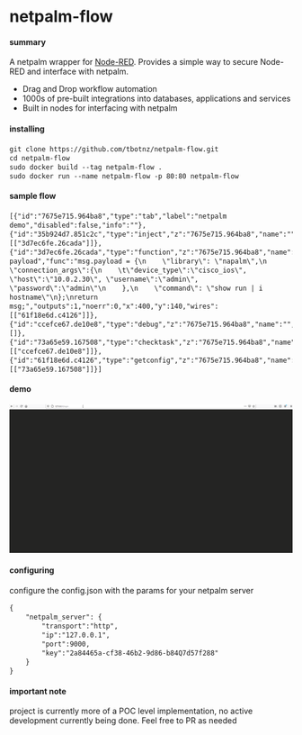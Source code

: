 # netpalm-flow

#### summary
A netpalm wrapper for [Node-RED](https://github.com/node-red/node-red). Provides a simple way to secure Node-RED and interface with netpalm.

- Drag and Drop workflow automation
- 1000s of pre-built integrations into databases, applications and services
- Built in nodes for interfacing with netpalm

#### installing
```
git clone https://github.com/tbotnz/netpalm-flow.git
cd netpalm-flow
sudo docker build --tag netpalm-flow .
sudo docker run --name netpalm-flow -p 80:80 netpalm-flow
```

#### sample flow
```
[{"id":"7675e715.964ba8","type":"tab","label":"netpalm demo","disabled":false,"info":""},{"id":"35b924d7.851c2c","type":"inject","z":"7675e715.964ba8","name":"","topic":"","payload":"","payloadType":"date","repeat":"","crontab":"","once":false,"onceDelay":0.1,"x":120,"y":60,"wires":[["3d7ec6fe.26cada"]]},{"id":"3d7ec6fe.26cada","type":"function","z":"7675e715.964ba8","name":"create payload","func":"msg.payload = {\n    \"library\": \"napalm\",\n    \"connection_args\":{\n    \t\"device_type\":\"cisco_ios\", \"host\":\"10.0.2.30\", \"username\":\"admin\", \"password\":\"admin\"\n    },\n    \"command\": \"show run | i hostname\"\n};\nreturn msg;","outputs":1,"noerr":0,"x":400,"y":140,"wires":[["61f18e6d.c4126"]]},{"id":"ccefce67.de10e8","type":"debug","z":"7675e715.964ba8","name":"","active":true,"tosidebar":true,"console":false,"tostatus":false,"complete":"false","x":1110,"y":220,"wires":[]},{"id":"73a65e59.167508","type":"checktask","z":"7675e715.964ba8","name":"","x":900,"y":180,"wires":[["ccefce67.de10e8"]]},{"id":"61f18e6d.c4126","type":"getconfig","z":"7675e715.964ba8","name":"","returnconfig":"","x":660,"y":220,"wires":[["73a65e59.167508"]]}]
```

#### demo
![netpalm demo](/netpalm_flow.gif)

#### configuring 
configure the config.json with the params for your netpalm server
```
{
    "netpalm_server": {
        "transport":"http",
        "ip":"127.0.0.1",
        "port":9000,
        "key":"2a84465a-cf38-46b2-9d86-b84Q7d57f288"
    }
}
```

#### important note
project is currently more of a POC level implementation, no active development currently being done. Feel free to PR as needed
